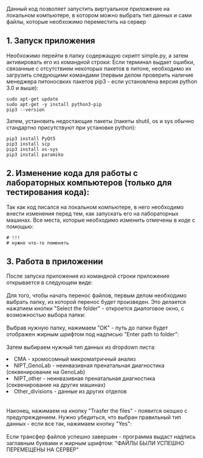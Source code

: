Данный код позволяет запустить виртуальное приложение на локальном компьютере, в котором можно выбрать тип данных и сами файлы, которые необхожимо переместить на сервер
## 1. Запуск приложения
Необхожимо перейти в папку содержащую скрипт simple.py, а затем активировать его из командной строки:
Если терминал выдает ошибки, связанные с отсутствием некоторых пакетов в питоне, необходимо их загрузить следующими командами (первым делом проверить наличие менеджера питоносвких пакетов pip3 - если установлена версия python 3.0 и выше):
```
sudo apt-get update
sudo apt-get -y install python3-pip
pip3 --version
```
Затем, установить недостающие пакеты (пакеты shutil, os и sys обычно стандартно присутствуют при установке python):
```
pip3 install PyQt5
pip3 install scp
pip3 install os-sys
pip3 install paramiko
```
## 2. Изменение кода для работы с лабораторных компьютеров (только для тестирования кода):
Так как код писался на локальном компьютере, в него необходимо внести изменения перед тем, как запускать его на лабораторных машинах. Все места, которые необходимо изменить отмечены в коде с помощью:
```
# !!!
# нужно что-то поменять
```
## 3. Работа в приложении
После запуска приложения из командной строки приложение открывается в следующем виде:<br><br>
Для того, чтобы начать перенос файлов, первым делом необходимо выбрать папку, из которой перенос будет произведен. Это делается нажатием кнопки "Select the folder" - откроется диалоговое окно, с возможностью выбора папки:<br><br>
Выбрав нужную папку, нажимаем "OK" - путь до папки будет отображен жирным шрифтом под надписью "Enter path to folder":<br><br>
Затем выбираем нужный тип данных из dropdown листа:
<li>CMA - хромосомный микроматричный анализ</li>
<li>NIPT_GenoLab - неинвазивная пренатальная диагностика (секвенирование нa GenoLab)</li>
<li>NIPT_other - неинвазивная пренатальная диагностика (секвенирование нa других машинах)</li>
<li>Other_divisions - данные из других отделов</li><br><br>
Наконец, нажимаем на кнопку "Trasfer the files" - появится окошко с предупреждением. Нужно убедиться, что выбран правильный тип данных - если все так, нажимаем кнопку "Yes":<br><br>
Если трансфер файлов успешно завершен - программа выдаст надпись заглавным буквами и жирным шрифтом: "ФАЙЛЫ БЫЛИ УСПЕШНО ПЕРЕМЕЩЕНЫ НА СЕРВЕР"<br><br>
